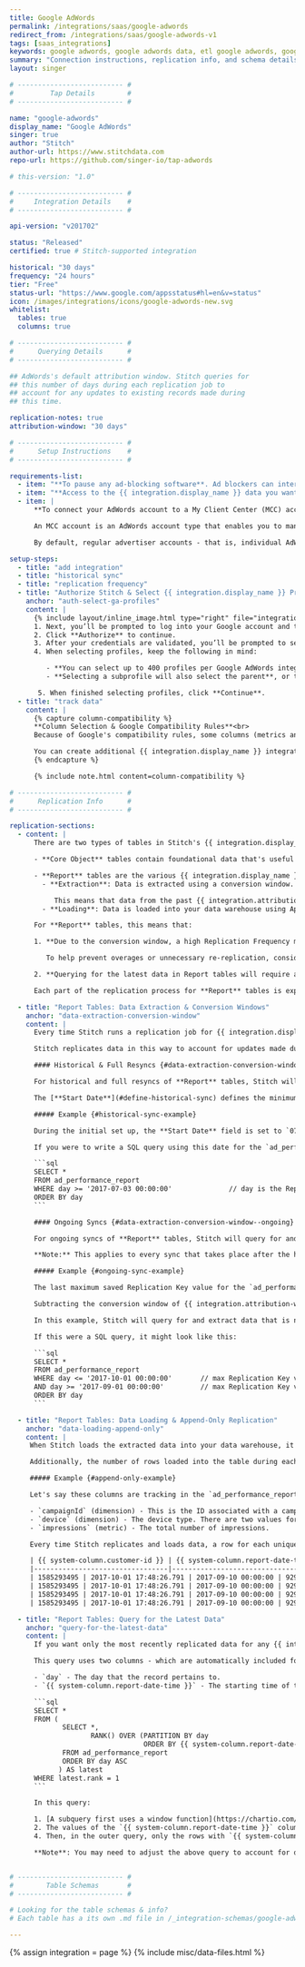```yaml
---
title: Google AdWords
permalink: /integrations/saas/google-adwords
redirect_from: /integrations/saas/google-adwords-v1
tags: [saas_integrations]
keywords: google adwords, google adwords data, etl google adwords, google adwords etl, google adwords schema
summary: "Connection instructions, replication info, and schema details for Stitch's Google AdWords integration."
layout: singer

# -------------------------- #
#         Tap Details        #
# -------------------------- #

name: "google-adwords"
display_name: "Google AdWords"
singer: true
author: "Stitch"
author-url: https://www.stitchdata.com
repo-url: https://github.com/singer-io/tap-adwords

# this-version: "1.0"

# -------------------------- #
#     Integration Details    #
# -------------------------- #

api-version: "v201702"

status: "Released"
certified: true # Stitch-supported integration

historical: "30 days"
frequency: "24 hours"
tier: "Free"
status-url: "https://www.google.com/appsstatus#hl=en&v=status"
icon: /images/integrations/icons/google-adwords-new.svg
whitelist:
  tables: true
  columns: true

# -------------------------- #
#      Querying Details      #
# -------------------------- #

## AdWords's default attribution window. Stitch queries for
## this number of days during each replication job to
## account for any updates to existing records made during 
## this time.

replication-notes: true
attribution-window: "30 days"

# -------------------------- #
#      Setup Instructions    #
# -------------------------- #

requirements-list:
  - item: "**To pause any ad-blocking software**. Ad blockers can interfere with pop-ups, which are used in Google authorization and may prevent authorization from successfully completing."
  - item: "**Access to the {{ integration.display_name }} data you want to replicate**. Before beginning, verify that the user creating the integration has access to the reports you want to replicate."
  - item: |
      **To connect your AdWords account to a My Client Center (MCC) account.** This will ensure your account has access to the AdWords API, thereby allowing Stitch to query for and extract data.

      An MCC account is an AdWords account type that enables you to manage several AdWords accounts under a single login. Think of manager accounts as trees: they can branch out to individual accounts or even other manager accounts. [Read more about MCC accounts here](https://support.google.com/adwords/answer/6139186).

      By default, regular advertiser accounts - that is, individual AdWords accounts - don't have access to the AdWords API. To gain access, they must be linked to an MCC account. If you don't have an MCC account, [create one using these instructions](https://support.google.com/adwords/answer/7459399) and then link it to your AdWords account [by following these steps](https://support.google.com/adwords/answer/7459601).

setup-steps:
  - title: "add integration"
  - title: "historical sync"
  - title: "replication frequency"
  - title: "Authorize Stitch & Select {{ integration.display_name }} Profiles"
    anchor: "auth-select-ga-profiles"
    content: |
      {% include layout/inline_image.html type="right" file="integrations/select-adwords-profiles.png" alt="Selecting Google AdWords profiles." max-width="400px" %}
      1. Next, you’ll be prompted to log into your Google account and to approve Stitch’s access to your Google AdWords data. **Note that we will only ever read your data.**
      2. Click **Authorize** to continue.
      3. After your credentials are validated, you’ll be prompted to select the {{ integration.display_name }} profile you want to connect to Stitch.
      4. When selecting profiles, keep the following in mind:

         - **You can select up to 400 profiles per Google AdWords integration**. If you need to sync data from more than 400 profiles, you should create additional {{ integration.display_name }} integrations in your Stitch account.
         - **Selecting a subprofile will also select the parent**, or top-level profile. If you de-select the top-level profile, you will be unable to sync any subprofiles.

       5. When finished selecting profiles, click **Continue**.
  - title: "track data"
    content: |
      {% capture column-compatibility %}
      **Column Selection & Google Compatibility Rules**<br>
      Because of Google's compatibility rules, some columns (metrics and segments) can't be tracked together. As you select columns to track, incompatible fields will automatically be greyed out.<br><br>

      You can create additional {{ integration.display_name }} integrations if you need to track incompatible columns. The resulting table names will still be the same (ex: `account_performance_report`) but the data will reside in different schemas in your data warehouse.
      {% endcapture %}

      {% include note.html content=column-compatibility %}

# -------------------------- #
#      Replication Info      #
# -------------------------- #

replication-sections:
  - content: |
      There are two types of tables in Stitch's {{ integration.display_name }} integration: Core Object and Report.

      - **Core Object** tables contain foundational data that's useful for analysis. These are the [`accounts`](#accounts), [`ad_groups`](#ad_groups), [`ads`](#ads), and [`campaigns`](#campaigns) tables. These tables are replicated using **Full Table Replication**.

      - **Report** tables are the various {{ integration.display_name }} reports. The replication process for these tables is a bit unlike that of other tables:
        - **Extraction**: Data is extracted using a conversion window. A conversion window is a period of time after a customer clicks an ad that a conversion (ex: a purchase) is recorded in {{ integration.display_name }}. Stitch currently uses a conversion window of **{{ integration.attribution-window }}**.

           This means that data from the past {{ integration.attribution-window }} will be replicated during every replication job.
        - **Loading**: Data is loaded into your data warehouse using Append-Only Replication.

      For **Report** tables, this means that:

      1. **Due to the conversion window, a high Replication Frequency may not be necessary.** Because Stitch will replicate data from the past {{ integration.attribution-window }} during every replication job, recent data will be re-replicated and count towards your row quota.

         To help prevent overages or unnecessary re-replication, consider setting the integration to sync less frequently. For example: every 12 or 24 hours.

      2. **Querying for the latest data in Report tables will require a different strategy than you might usually use**. Stitch will add a column named `{{ system-column.report-date-time }}` to Report tables to help you identify the most recent records in a table. [See the Query for the Latest Data section for more info and a sample query](#query-for-the-latest-data).

      Each part of the replication process for **Report** tables is explained below.

  - title: "Report Tables: Data Extraction & Conversion Windows"
    anchor: "data-extraction-conversion-window"
    content: |
      Every time Stitch runs a replication job for {{ integration.display_name }}, the last {{ integration.attribution-window }}' worth of data will be replicated for all [**Report** tables](#schema) currently being tracked. 

      Stitch replicates data in this way to account for updates made during the conversion window.

      #### Historical & Full Resyncs {#data-extraction-conversion-window--historical}

      For historical and full resyncs of **Report** tables, Stitch will query for and extract data newer than or equal to the date defined in the **Start Date** field in the Integration Settings page.

      The [**Start Date**](#define-historical-sync) defines the minimum date Stitch should query for when extracting historical data.

      ##### Example {#historical-sync-example}

      During the initial set up, the **Start Date** field is set to `07/03/2017`, or `2017-07-03 00:00:00`. In this example, Stitch will query for data that is newer than or equal to `2017-07-03 00:00:00`.

      If you were to write a SQL query using this date for the `ad_performance_report` table, it might look like this:

      ```sql
      SELECT *
      FROM ad_performance_report
      WHERE day >= '2017-07-03 00:00:00'              // day is the Replication Key column
      ORDER BY day
      ```

      #### Ongoing Syncs {#data-extraction-conversion-window--ongoing}

      For ongoing syncs of **Report** tables, Stitch will query for and extract data using the last saved maximum value in the table's Replication Key column and the conversion window of {{ integration.attribution-window }}.

      **Note:** This applies to every sync that takes place after the historical sync.

      ##### Example {#ongoing-sync-example}

      The last maximum saved Replication Key value for the `ad_performance_report` table is `2017-10-01 00:00:00`.

      Subtracting the conversion window of {{ integration.attribution-window }} would equal `2017-09-01 00:00:00`.

      In this example, Stitch will query for and extract data that is newer than or equal to `2017-09-01 00:00:00` and older than or equal to 2017-10-01 00:00:00.

      If this were a SQL query, it might look like this:

      ```sql
      SELECT *
      FROM ad_performance_report
      WHERE day <= '2017-10-01 00:00:00'       // max Replication Key value from previous sync
      AND day >= '2017-09-01 00:00:00'         // max Replication Key value - 30 day conversion window
      ORDER BY day
      ```

  - title: "Report Tables: Data Loading & Append-Only Replication"
    anchor: "data-loading-append-only"
    content: |
     When Stitch loads the extracted data into your data warehouse, it will do so using Append-Only Replication. This is a type of Incremental Replication where existing rows aren't updated, but appended to the end of the table. 

     Additionally, the number of rows loaded into the table during each sync is dependent on the combination of unique values in the dimension columns you track.

     ##### Example {#append-only-example}

     Let's say these columns are tracking in the `ad_performance_report` table:

     - `campaignId` (dimension) - This is the ID associated with a campaign. In this example, there are two campaigns: `929007494` and `929599581`
     - `device` (dimension) - The device type. There are two values for this example: `Computers` and `Tablets with full browsers`
     - `impressions` (metric) - The total number of impressions.

     Every time Stitch replicates and loads data, a row for each unique combination of the dimension columns will be appended to the end of the table:

     | {{ system-column.customer-id }} | {{ system-column.report-date-time }} | day | campaignId | device | impressions |
     |---------------------------------|--------------------------------------|------------|-----|--------|-------------|
     | 1585293495 | 2017-10-01 17:48:26.791 | 2017-09-10 00:00:00 | 929007494 | Computers                  | 61 |
     | 1585293495 | 2017-10-01 17:48:26.791 | 2017-09-10 00:00:00 | 929007494 | Tablets with full browsers | 15 |
     | 1585293495 | 2017-10-01 17:48:26.791 | 2017-09-10 00:00:00 | 929599581 | Computers                  | 37 |
     | 1585293495 | 2017-10-01 17:48:26.791 | 2017-09-10 00:00:00 | 929599581 | Tablets with full browsers | 9  |

  - title: "Report Tables: Query for the Latest Data"
    anchor: "query-for-the-latest-data"
    content: |
      If you want only the most recently replicated data for any {{ integration.display_name }} Report table, you can use the sample query below to account for the Append-Only Replication Stitch uses.

      This query uses two columns - which are automatically included for every Report table - to return the latest data:

      - `day` - The day that the record pertains to.
      - `{{ system-column.report-date-time }}` - The starting time of the Stitch job that extracted the record.

      ```sql
      SELECT *
      FROM (
             SELECT *,
                    RANK() OVER (PARTITION BY day
                                 ORDER BY {{ system-column.report-date-time }} DESC)
             FROM ad_performance_report
             ORDER BY day ASC
            ) AS latest
      WHERE latest.rank = 1
      ```

      In this query:

      1. [A subquery first uses a window function](https://chartio.com/resources/tutorials/using-window-functions/) to create a 'window' of data for each `day`,
      2. The values of the `{{ system-column.report-date-time }}` column are ranked within each window partition, and
      4. Then, in the outer query, only the rows with `{{ system-column.report-date-time }}` values ranked as `1` - which is equal to the maximum timestamp - are returned. 

      **Note**: You may need to adjust the above query to account for differences in SQL syntax and usage depending on what type of data warehouse you're using.


# -------------------------- #
#        Table Schemas       #
# -------------------------- #

# Looking for the table schemas & info?
# Each table has a its own .md file in /_integration-schemas/google-adwords

---
```

{% assign integration = page %}
{% include misc/data-files.html %}